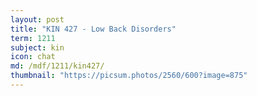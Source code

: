 ```yaml
---
layout: post
title: "KIN 427 - Low Back Disorders"
term: 1211
subject: kin
icon: chat
md: /mdf/1211/kin427/
thumbnail: "https://picsum.photos/2560/600?image=875"
---
```


